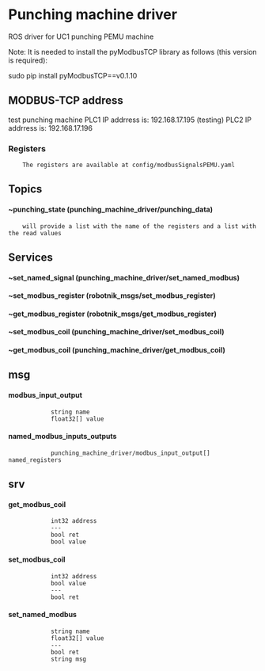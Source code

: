 # Punching machine driver

ROS driver for UC1 punching PEMU machine 

Note:
It is needed to install the pyModbusTCP library as follows (this version is required):

sudo pip install pyModbusTCP==v0.1.10

## MODBUS-TCP address

test punching machine
PLC1      IP addrress is: 192.168.17.195 (testing)
PLC2      IP addrress is: 192.168.17.196

### Registers

        The registers are available at config/modbusSignalsPEMU.yaml

## Topics

#### ~punching_state (punching_machine_driver/punching_data)
        will provide a list with the name of the registers and a list with the read values

## Services

#### ~set_named_signal (punching_machine_driver/set_named_modbus)
#### ~set_modbus_register (robotnik_msgs/set_modbus_register)
#### ~get_modbus_register (robotnik_msgs/get_modbus_register)
#### ~set_modbus_coil (punching_machine_driver/set_modbus_coil)
#### ~get_modbus_coil (punching_machine_driver/get_modbus_coil)

## msg

#### modbus_input_output
                string name
                float32[] value

#### named_modbus_inputs_outputs
                punching_machine_driver/modbus_input_output[] named_registers

## srv

#### get_modbus_coil
                int32 address
                ---
                bool ret 
                bool value

#### set_modbus_coil
                int32 address
                bool value
                ---
                bool ret 

#### set_named_modbus
                string name
                float32[] value
                ---
                bool ret
                string msg
